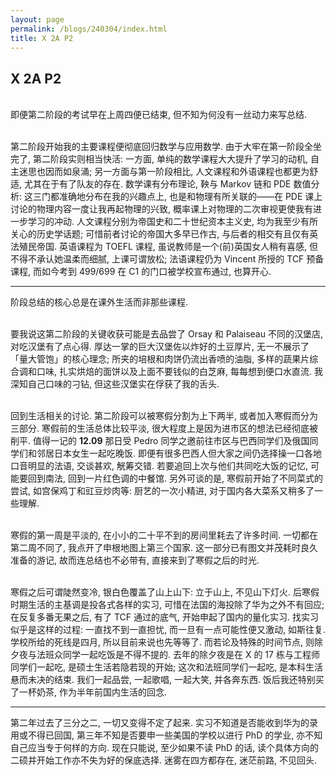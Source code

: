 ```yaml
---
layout: page
permalink: /blogs/240304/index.html
title: X 2A P2
---
```


## X 2A P2

<br>即便第二阶段的考试早在上周四便已结束, 但不知为何没有一丝动力来写总结.

<br>第二阶段开始我的主要课程便彻底回归数学与应用数学. 由于大牢在第一阶段全坐完了, 第二阶段实则相当快活: 一方面, 单纯的数学课程大大提升了学习的动机, 自主迷思也因而如泉涌; 另一方面与第一阶段相比, 人文课程和外语课程也都更为舒适, 尤其在于有了队友的存在. 数学课有分布理论, 鞅与 Markov 链和 PDE 数值分析: 这三门都准确地分布在我的兴趣点上, 也是和物理有所关联的——在 PDE 课上讨论的物理内容一度让我再起物理的兴致, 概率课上对物理的二次审视更使我有进一步学习的冲动. 人文课程分别为帝国史和二十世纪资本主义史, 均为我至少有所关心的历史学话题; 可惜前者讨论的帝国大多早已作古, 与后者的相交有且仅有英法殖民帝国. 英语课程为 TOEFL 课程, 虽说教师是一个(前)英国女人稍有喜感, 但不得不承认她温柔而细腻, 上课可谓放松; 法语课程仍为 Vincent 所授的 TCF 预备课程, 而如今考到 499/699 在 C1 的门口被学校宣布通过, 也算开心. 

---

阶段总结的核心总是在课外生活而非那些课程.

<br>要我说这第二阶段的关键收获可能是去品尝了 Orsay 和 Palaiseau 不同的汉堡店, 对吃汉堡有了点心得. 厚达一掌的巨大汉堡佐以炸好的土豆厚片, 无一不展示了「量大管饱」的核心理念; 所夹的培根和肉饼仍流出香喷的油脂, 多样的蔬果片综合调和口味, 扎实烘焙的面饼以及上面不要钱似的白芝麻, 每每想到便口水直流. 我深知自己口味的刁钻, 但这些汉堡实在俘获了我的舌头.

<br>回到生活相关的讨论. 第二阶段可以被寒假分割为上下两半, 或者加入寒假而分为三部分. 寒假前的生活总体比较平淡, 很大程度上是因为进市区的想法已经彻底被削平. 值得一记的 **12.09** 那日受 Pedro 同学之邀前往市区与巴西同学们及俄国同学们和邻居日本女生一起吃晚饭. 即便有很多巴西人但大家之间仍选择操一口各地口音明显的法语, 交谈甚欢, 觥筹交错. 若要追回上次与他们共同吃大饭的记忆, 可能要回到南法, 回到一片红色调的中餐馆. 另外可谈的是, 寒假前开始了不同菜式的尝试, 如宫保鸡丁和豇豆炒肉等: 厨艺的一次小精进, 对于国内各大菜系又稍多了一些理解.

<br>寒假的第一周是平淡的, 在小小的二十平不到的房间里耗去了许多时间. 一切都在第二周不同了, 我点开了申根地图上第三个国家. 这一部分已有图文并茂耗时良久准备的游记, 故而连总结也不必带有, 直接来到了寒假之后的时光.

<br>寒假之后可谓陡然变冷, 银白色覆盖了山上山下: 立于山上, 不见山下灯火. 后寒假时期生活的主基调是投各式各样的实习, 可惜在法国的海投除了华为之外不有回应; 在反复多番无果之后, 有了 TCF 通过的底气, 开始申起了国内的量化实习. 找实习似乎是这样的过程: 一直找不到一直担忧, 而一旦有一点可能性便又激动, 如斯往复. 学校所给的死线是四月, 所以目前来说也先等等了. 而若论及特殊的时间节点, 则除夕夜与法班众同学一起吃饭是不得不提的. 去年的除夕夜是在 X 的 17 栋与工程师同学们一起吃, 是硕士生活若隐若现的开始; 这次和法班同学们一起吃, 是本科生活悬而未决的结束. 我们一起品尝, 一起歌唱, 一起大笑, 并各奔东西. 饭后我还特别买了一杯奶茶, 作为半年前国内生活的回念.

---

第二年过去了三分之二, 一切又变得不定了起来. 实习不知道是否能收到华为的录用或不得已回国, 第三年不知是否要申一些美国的学校以进行 PhD 的学业, 亦不知自己应当专于何样的方向. 现在只能说, 至少如果不读 PhD 的话, 读个具体方向的二硕并开始工作亦不失为好的保底选择. 迷雾在四方都存在, 迷茫前路, 不见回头.